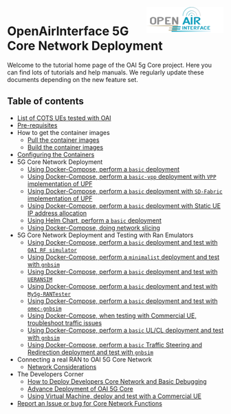 <a href="https://openairinterface.org/">
    <img src="./images/oai_final_logo.png" alt="Openairinterface logo" title="Openairinterface" align="right" height="60" />
</a>

# OpenAirInterface 5G Core Network Deployment

Welcome to the tutorial home page of the OAI 5g Core project. Here you can find lots of tutorials and help manuals. We regularly update these documents depending on the new feature set.

## Table of contents

- [List of COTS UEs tested with OAI](./LIST_OF_TESTED_COTSUE.md)
- [Pre-requisites](./DEPLOY_PRE_REQUISITES.md)
- How to get the container images
    - [Pull the container images](./RETRIEVE_OFFICIAL_IMAGES.md)
    - [Build the container images](./BUILD_IMAGES.md)
- [Configuring the Containers](./CONFIGURE_CONTAINERS.md)
- 5G Core Network Deployment
    - [Using Docker-Compose, perform a `basic` deployment](./DEPLOY_SA5G_BASIC_DEPLOYMENT.md)
    - [Using Docker-Compose, perform a `basic-vpp` deployment with `VPP` implementation of UPF](./DEPLOY_SA5G_WITH_VPP_UPF.md)
    - [Using Docker-Compose, perform a `basic` deployment with `SD-Fabric` implementation of UPF](https://gitlab.eurecom.fr/oai/cn5g/oai-cn5g-upf-sdfabric/-/wikis/Deployment-using-Docker)
    - [Using Docker-Compose, perform a `basic` deployment with Static UE IP address allocation](./DEPLOY_SA5G_BASIC_STATIC_UE_IP.md)
    - [Using Helm Chart, perform a `basic` deployment](./DEPLOY_SA5G_HC.md)
    - [Using Docker-Compose, doing network slicing](./DEPLOY_SA5G_SLICING.md)
- 5G Core Network Deployment and Testing with Ran Emulators
    - [Using Docker-Compose, perform a `basic` deployment and test with `OAI RF simulator`](https://gitlab.eurecom.fr/oai/openairinterface5g/-/tree/develop/ci-scripts/yaml_files/5g_rfsimulator)
    - [Using Docker-Compose, perform a `minimalist` deployment and test with `gnbsim`](./DEPLOY_SA5G_MINI_WITH_GNBSIM.md)
    - [Using Docker-Compose, perform a `basic` deployment and test with `UERANSIM`](./DEPLOY_SA5G_WITH_UERANSIM.md)
    - [Using Docker-Compose, perform a `basic` deployment and test with `My5g-RANTester`](./DEPLOY_SA5G_WITH_My5g-RANTester.md)
    - [Using Docker-Compose, perform a `basic` deployment and test with `omec-gnbsim`](./DEPLOY_SA5G_WITH_OMEC_GNBSIM.md)
    - [Using Docker-Compose, when testing with Commercial UE, troubleshoot traffic issues](./TROUBLESHOOT_COTS_UE_TRAFFIC.md)
    - [Using Docker-Compose, perform a `basic` UL/CL deployment and test with `gnbsim`](./DEPLOY_SA5G_ULCL.md)
    - [Using Docker-Compose, perform a `basic` Traffic Steering and Redirection deployment and test with `gnbsim`](./DEPLOY_SA5G_STEERING_REDIRECTION.md)
- Connecting a real RAN to OAI 5G Core Network
    - [Network Considerations](./NETWORK_CONSIDERATIONS.md)
- The Developers Corner
    - [How to Deploy Developers Core Network and Basic Debugging](./DEBUG_5G_CORE.md)
    - [Advance Deployment of OAI 5G Core](./ADVANCE_DEPLOYMENT.md)
    - [Using Virtual Machine, deploy and test with a Commercial UE](./DEPLOY_SA5G_VM_COTSUE.md)
- [Report an Issue or bug for Core Network Functions](./DEPLOY_SA5G_BASIC_DEPLOYMENT.md#8-report-an-issue)
